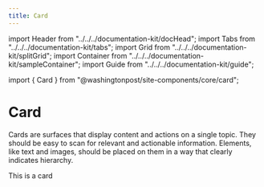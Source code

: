```yaml
--- 
title: Card 
---
```

import Header from "../../../documentation-kit/docHead";
import Tabs from "../../../documentation-kit/tabs";
import Grid from "../../../documentation-kit/splitGrid";
import Container from "../../../documentation-kit/sampleContainer";
import Guide from "../../../documentation-kit/guide";

import { Card } from "@washingtonpost/site-components/core/card";

# Card

<!-- Description of component -->
<p className="font-xs font-light font--subhead">
Cards are surfaces that display content and actions on a single topic. They should be easy to scan for relevant and actionable information. Elements, like text and images, should be placed on them in a way that clearly indicates hierarchy.
</p>


<!-- Live Example of component import live component above-->

<Container className="pa-sm">
    <Card className="bg-white pa-sm h-60">This is a card</Card>
</Container>

